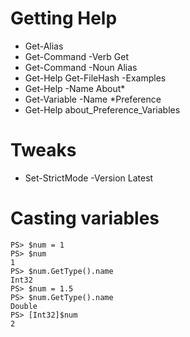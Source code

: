 # Getting Help
- Get-Alias
- Get-Command -Verb Get
- Get-Command -Noun Alias
- Get-Help Get-FileHash -Examples
- Get-Help -Name About*
- Get-Variable -Name *Preference
- Get-Help about_Preference_Variables
# Tweaks
- Set-StrictMode -Version Latest
# Casting variables
```
PS> $num = 1
PS> $num
1
PS> $num.GetType().name
Int32
PS> $num = 1.5
PS> $num.GetType().name
Double
PS> [Int32]$num
2

```